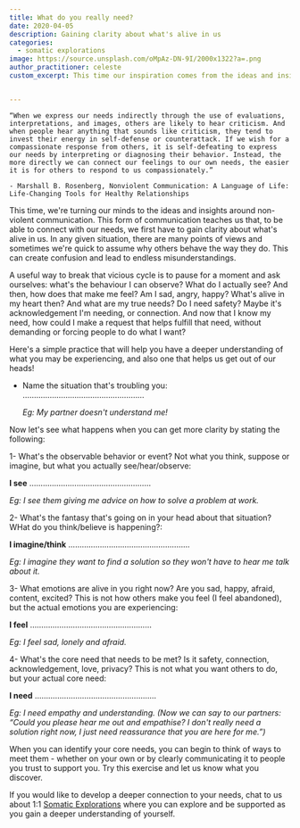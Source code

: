 ```yaml
---
title: What do you really need?
date: 2020-04-05
description: Gaining clarity about what's alive in us
categories:
  - somatic explorations
image: https://source.unsplash.com/oMpAz-DN-9I/2000x1322?a=.png
author_practitioner: celeste
custom_excerpt: This time our inspiration comes from the ideas and insights of non-violent communication around how to connect with our true needs.


---
```


```quote
“When we express our needs indirectly through the use of evaluations, interpretations, and images, others are likely to hear criticism. And when people hear anything that sounds like criticism, they tend to invest their energy in self-defense or counterattack. If we wish for a compassionate response from others, it is self-defeating to express our needs by interpreting or diagnosing their behavior. Instead, the more directly we can connect our feelings to our own needs, the easier it is for others to respond to us compassionately.”

- Marshall B. Rosenberg, Nonviolent Communication: A Language of Life: Life-Changing Tools for Healthy Relationships
```


This time, we're turning our minds to the ideas and insights around non-violent communication. This form of
communication teaches us that, to be able to connect with our needs, we first have to gain clarity about what's alive in
us. In any given situation, there are many points of views and sometimes we're quick to assume why others behave the way
they do. This can create confusion and lead to endless misunderstandings. 

A useful way to break that vicious cycle is to pause for a moment and ask ourselves: what's the behaviour I can observe?
What do I actually see? And then, how does that make me feel? Am I sad, angry, happy? What's alive in my heart then? And
what are my true needs? Do I need safety? Maybe it's acknowledgement I'm needing, or connection. And now that I know my
need, how could I make a request that helps fulfill that need, without demanding or forcing people to do what I want?

Here's a simple practice that will help you have a deeper understanding of what you may be experiencing, and also one
that helps us get out of our heads! 

* Name the situation that's troubling you: ………………………………………………
    
    *Eg: My partner doesn't understand me!*

Now let's see what happens when you can get more clarity by stating the following:

1- What's the observable behavior or event? Not what you think, suppose or imagine, but what you actually
see/hear/observe:

**I see** ………………………………………………

*Eg: I see them giving me advice on how to solve a problem at work.*

2- What's the fantasy that's going on in your head about that  situation? WHat do you think/believe is happening?:

**I imagine/think** ……………………………………………… 

*Eg: I imagine they want to find a solution so they won't have to hear me talk about it.*

3- What emotions are alive in you right now? Are you sad, happy, afraid, content, excited? This is not how others make
you feel (I feel abandoned), but the actual emotions you are experiencing: 

**I feel** ………………………………………………

*Eg: I feel sad, lonely and afraid.*

4- What's the core need that needs to be met? Is it safety, connection, acknowledgement, love, privacy? This is not what
you want others to do, but your actual core need: 

**I need** ………………………………………………

*Eg: I need empathy and understanding. (Now we can say to our partners: “Could you please hear me out and empathise? I
don't really need a solution right now, I just need reassurance that you are here for me.”)*

When you can identify your core needs, you can begin to think of ways to meet them - whether on your own or by clearly
communicating it to people you trust to support you. Try this exercise and let us know what you discover. 

If you would like to develop a deeper connection to your needs, chat to us about 1:1 [Somatic Explorations](/modalities/somatic-explorations/)
where you can explore and be supported as you gain a deeper understanding of yourself. 
